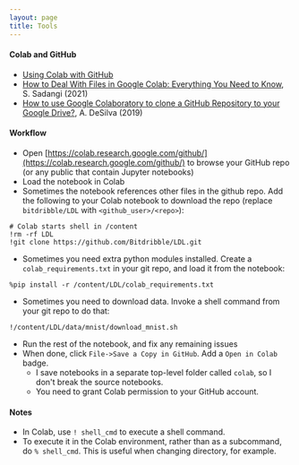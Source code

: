```yaml
---
layout: page
title: Tools
---
```


#### Colab and GitHub
* [Using Colab with GitHub](https://colab.research.google.com/github/googlecolab/colabtools/blob/master/notebooks/colab-github-demo.ipynb)
* [How to Deal With Files in Google Colab: Everything You Need to Know](https://neptune.ai/blog/google-colab-dealing-with-files), S. Sadangi (2021)
* [How to use Google Colaboratory to clone a GitHub Repository to your Google Drive?](https://medium.com/@ashwindesilva/how-to-use-google-colaboratory-to-clone-a-github-repository-e07cf8d3d22b), A. DeSilva (2019)

#### Workflow
* Open [https://colab.research.google.com/github/](https://colab.research.google.com/github/) to browse your GitHub repo (or any public that contain Jupyter notebooks)
* Load the notebook in Colab
* Sometimes the notebook references other files in the github repo. Add the following to your Colab notebook to download the repo (replace `bitdribble/LDL` with `<github_user>/<repo>`):
```
# Colab starts shell in /content
!rm -rf LDL
!git clone https://github.com/Bitdribble/LDL.git
```
* Sometimes you need extra python modules installed. Create a `colab_requirements.txt` in your git repo, and load it from the notebook:
```
%pip install -r /content/LDL/colab_requirements.txt
```
* Sometimes you need to download data. Invoke a shell command from your git repo to do that:
```
!/content/LDL/data/mnist/download_mnist.sh
```
* Run the rest of the notebook, and fix any remaining issues
* When done, click `File->Save a Copy in GitHub`. Add a `Open in Colab` badge.
  * I save notebooks in a separate top-level folder called `colab`, so I don't break the source notebooks.
  * You need to grant Colab permission to your GitHub account.


#### Notes
* In Colab, use `! shell_cmd` to execute a shell command.
* To execute it in the Colab environment, rather than as a subcommand, do `% shell_cmd`. This is useful when changing directory, for example.

